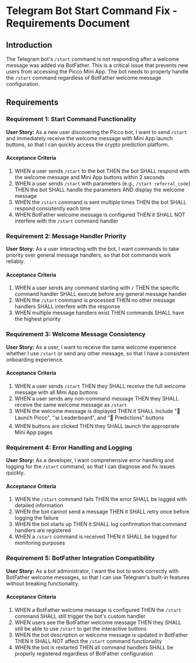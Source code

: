 # Telegram Bot Start Command Fix - Requirements Document

## Introduction

The Telegram bot's `/start` command is not responding after a welcome message was added via BotFather. This is a critical issue that prevents new users from accessing the Picco Mini App. The bot needs to properly handle the `/start` command regardless of BotFather welcome message configuration.

## Requirements

### Requirement 1: Start Command Functionality

**User Story:** As a new user discovering the Picco bot, I want to send `/start` and immediately receive the welcome message with Mini App launch buttons, so that I can quickly access the crypto prediction platform.

#### Acceptance Criteria

1. WHEN a user sends `/start` to the bot THEN the bot SHALL respond with the welcome message and Mini App buttons within 2 seconds
2. WHEN a user sends `/start` with parameters (e.g., `/start referral_code`) THEN the bot SHALL handle the parameters AND display the welcome message
3. WHEN the `/start` command is sent multiple times THEN the bot SHALL respond consistently each time
4. WHEN BotFather welcome message is configured THEN it SHALL NOT interfere with the `/start` command handler

### Requirement 2: Message Handler Priority

**User Story:** As a user interacting with the bot, I want commands to take priority over general message handlers, so that bot commands work reliably.

#### Acceptance Criteria

1. WHEN a user sends any command starting with `/` THEN the specific command handler SHALL execute before any general message handler
2. WHEN the `/start` command is processed THEN no other message handlers SHALL interfere with the response
3. WHEN multiple message handlers exist THEN commands SHALL have the highest priority

### Requirement 3: Welcome Message Consistency

**User Story:** As a user, I want to receive the same welcome experience whether I use `/start` or send any other message, so that I have a consistent onboarding experience.

#### Acceptance Criteria

1. WHEN a user sends `/start` THEN they SHALL receive the full welcome message with all Mini App buttons
2. WHEN a user sends any non-command message THEN they SHALL receive the same welcome message as `/start`
3. WHEN the welcome message is displayed THEN it SHALL include "🚀 Launch Picco", "📊 Leaderboard", and "🎯 Predictions" buttons
4. WHEN buttons are clicked THEN they SHALL launch the appropriate Mini App pages

### Requirement 4: Error Handling and Logging

**User Story:** As a developer, I want comprehensive error handling and logging for the `/start` command, so that I can diagnose and fix issues quickly.

#### Acceptance Criteria

1. WHEN the `/start` command fails THEN the error SHALL be logged with detailed information
2. WHEN the bot cannot send a message THEN it SHALL retry once before logging the failure
3. WHEN the bot starts up THEN it SHALL log confirmation that command handlers are registered
4. WHEN a `/start` command is received THEN it SHALL be logged for monitoring purposes

### Requirement 5: BotFather Integration Compatibility

**User Story:** As a bot administrator, I want the bot to work correctly with BotFather welcome messages, so that I can use Telegram's built-in features without breaking functionality.

#### Acceptance Criteria

1. WHEN a BotFather welcome message is configured THEN the `/start` command SHALL still trigger the bot's custom handler
2. WHEN users see the BotFather welcome message THEN they SHALL still be able to use `/start` to get the interactive buttons
3. WHEN the bot description or welcome message is updated in BotFather THEN it SHALL NOT affect the `/start` command functionality
4. WHEN the bot is restarted THEN all command handlers SHALL be properly registered regardless of BotFather configuration